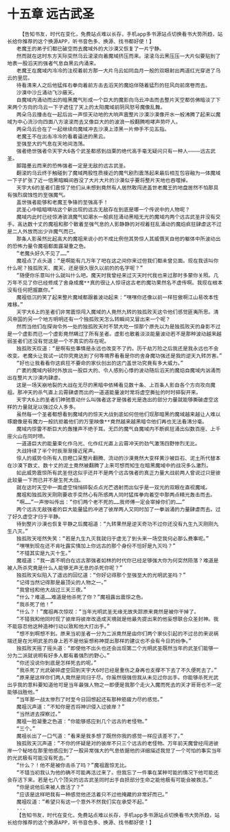 # 十五章 远古武圣
        【告知书友，时代在变化，免费站点难以长存，手机app多书源站点切换看书大势所趋，站长给你推荐的这个换源APP，听书音色多、换源、找书都好使！】
       老魔王的弟子们都已破空而去魔域外的大沙漠又恢复了一片宁静。
       然而就在这时东方天际突然乌云滚滚向着魔域挤压而来。滚滚乌云黑压压一大片似要贴到了地表一股滔天的强者气息自黑云内涌来。
       老魔王在魔域内冷冷的注视着前方那一大片乌云如同血月一般的双眼射出两道红光穿进了乌云的里层。
       待看清来人之后他猛挥右拳向着前方击去滔天的魔焰伴随着猛烈的狂风向前席卷而去。
       沙漠中沙丘涌动飞沙蔽天。
       自魔域内涌动而出的暗黑魔气形成一个巨大的魔影向乌云冲击而去整片天空都仿佛暗淡了下来两个方向的乌云一下子遮住了天上的太阳魔域前阴风怒号魔像乱舞。
       两朵乌云撞击在一起后出一声惊天动地的大响声震整片沙漠沙漠像开水一般沸腾了起来以魔域为中心流沙向四面八方滚滚而去又像巨大的的波浪一般翻腾咆哮声势吓人。
       两朵乌云合在了一起继续向魔域冲去沙漠上漆黑一片伸手不见五指。
       老魔王不在出击冷冷的看着逼进的黑云。
       至强至大的气息在天地间浩荡。
       强者绝世强者令天宇大6各个武圣都感到战栗的绝代高手毫无疑问只有一种人————远古武圣。
       脚踏墨云而来的恐怖强者一定是无敌的远古武圣。
       翻滚的乌云终于触碰到了魔域两股性质接近的魔气剧烈震荡起来最后相互包容融为一体魔域一下子扩张了近一倍黑暗瞬间吞没了大片大片的沙漠似乎要将整片天地也吞噬掉。
       天宇大6的圣者们震惊了他们从未想到竟然有人居然敢闯进盖世老魔王的地盘居然不怕那具有强烈腐蚀性的至强魔气。
       盖世强者能够和老魔王争锋的至强高手！
       武圣心中暗暗嘀咕这个新出现的远古无敌存在到底是哪一个传说中的人物呢？
       魔域内此时已经惊涛骇浪魔气如潮水一般疯狂涌动黑暗无光的魔域内两个远古武圣并没有交手。高达数十丈的魔祖和那个散着至强气息的人影静静的对视着狂乱涌动的魔焰疯狂肆虐这不过是二人外放而出少许魔气而已。
       那条人影虽然比起高大的魔祖来说小的不成比例但其势惊人其威慑天自他的躯体中所波动出的恐怖力量令魔祖都面露凝重之色。
       “老魔头好久不见了……”
       魔祖点了点头道：“是啊能有几万年了吧在这之间你来过但我们都未曾见面。现在我该叫你什么呢？独孤败天、魔天、还是很久很久以前的的名字呢？”
       “随便你乐意叫什么就叫什么吧。魔天时我曾经来过灭天时代我也来过那时多蒙你关照。几万年不见了你已经修成了舍身成魔**真的很让人惊讶这古老的魔功果然名不虚传啊。我现在根本没有任何把握赢你。”
       魔祖低沉的笑了起来整片魔域都跟着波动起来：“嘿嘿你还像以前一样狂傲啊江山易改本性难移。”
       天宇大6上的圣者们非常震惊闯入魔域的人竟然九转的独孤败天这令他们感觉匪夷所思。清风帝国的另一个地方明明还有一个独孤败天怎么转瞬间又冒出来一个呢？
       然而当他们在探询令外一处的独孤败天时不禁大吃一惊那个原先以为是独孤败天的身影不过是一个虚影而已一个虚影竟然瞒过了所有圣者。虚影也散着淡淡能量波动若不是那种波动越来越弱圣者们还没有觉这是一个不真实的存在呢。
       独孤败天叹道：“是啊有些事情是永远也改变不了的。历千劫万险之后我还是我永远也不会改变。老魔头让我试一试你究竟达到了何等境界看看是你的舍身魔功强还是我的逆天九转厉害。”
       “好也让我看看你这疯狂不要命的家伙创出的这门盖世功究竟有多大威力。”
       广袤的魔域内顿时外放出一股巨大的、令人感到心悸的波动随后滔天的魔焰自魔域内汹涌而出在整片大沙漠内肆虐。
       这是一场天崩地裂的大战在无尽的黑暗中依稀看见数十条、上百条人影自各个方向攻向魔祖。那冲天的杀气直上云霄肆虐而出的一道道能量波时常将虚空撕扯的时时碎裂开来。
       天宇大6上的圣者们神驰意动什么叫强者这才是强者光是逸出的部分力量就能够撕破虚空这样的力量就足以强过众人多多。
       虽然每一个圣者都想看到魔域内的惊天大战到底如何但他们现那暗黑的魔域越来越让人难以琢磨像是有魔力一般抗拒着他们的万里映像**竟然越来越黑暗令他们再也无法看清分毫。
       魔域内惊雷不断巨大的轰撞声不绝于耳。无匹的魔气自魔域内不断疯狂涌出似数百座、上千座火山在同时喷。
       一道道巨大的能量束化作乌光、化作红光直上云霄冲天的劲气激荡四野惨烈无比。
       大战持续了半个时辰渐渐接近尾声。
       惊人的威势令所有人目瞪口呆整片翻腾、流动的沙漠竟然大变样黄沙被巨石、泥土所代替本在沙漠下数丈、数十丈的泥土竟然被翻腾了上来可想而知生在暗黑魔域中的战况多么激烈。
       如此威势震惊所有武圣但这似乎还并不是两个远古强者的真正力量大战前两人曾说过只是彼此较量一下而已并不是生死大战。
       就在这时天空中一面虚空悄悄碎裂点点光芒透射而出似乎是一双光的双眼在直视魔域。
       魔祖和独孤败天刚刚要收手突然心有所感两人同时猛挥拳向着空中那两点精光轰击而去。
       “啊……”一声惨叫传出：“你们两个老不死的……我师傅一定会宰掉你们的……”
       两个远古无敌强者的巨大能量猛的冲进了彼岸两人又同时加了一拳汹涌的力量肆虐而去。过了好久虚空才归于平静。
       待到整片沙漠也恢复平静之后魔祖道：“九转果然是逆天奇功不过你还没有九生九灭刚刚九生八灭。”
       独孤败天哑然失笑：“若是九生九灭我就归于虚无了到头来一场空我何必那么费事呢。”
       “嘿嘿到现在还不肯吐露实情加上你远古的那个身份不恰好是九灭吗？”
       “不错其实是九灭十生。”
       魔祖道：“我一直不明白在远古那强者如林的时代你已经足够强大你为何突然陨落？难道是被人所杀究竟是什么人能够无声无息的杀死你呢？”
       独孤败天似陷入了遥远的回忆道：“你好记得那个至强至大的光明武圣吗？”
       “记得当然记得那是最顶尖的人物之一。”
       “我曾经和他大战过三天三夜。”
       “什么？难道……难道是他杀死了你？”魔祖露出震惊之色。
       “我杀死了他！”
       “什么？！”魔祖再次惊叹：“当年光明武圣无缘无故失踪原来竟然是被你干掉了。
       “不错我和他同时现了彼岸将彼岸改造成天境就是他最先提出来的他妄想联合众圣封神。我不能容忍他这种造神行动以致和他大打出手。”
       “想不到啊想不到。原来当初圣者一分为二派竟然是由你们两个家伙引起的不过总的来说祸端还是在光明武圣的身上若不是他妄想称神提出那样的建议也不会有今日的纷争。”
       独孤败天摇了摇头道：“即使他不出头也还会出现第二个光明武圣既然当年的武圣们能够一分为二派就说明有好多人都有着强烈的野心。”
       “你还没说你到底是怎样死去的呢。”
       “我杀死了光武破碎虚空回到天宇大6时已经是重伤之身再也支撑不下去了不久便死去了。”
       “原来是这样你们两人竟然是同归于尽。你虽然很强但我从未见过你出手。你能够杀死光武出乎我的意料要知道他可是当年最强人物之一即便是我那个走火入魔而死去的天才哥哥也不一定能够战胜他。”
       “当年那一战太惨烈了时至今日回想起还有那种筋疲力尽的感觉。”
       魔祖沉声道：“不知你是否将神识侵入过彼岸？”
       “当然进去探察过。”
       魔祖一脸凝重之色道：“你能够感应到几个远古的老怪物。”
       “三个。”
       魔祖长出了一口气道：“看来是我多想了既然你我的感觉一样应该差不了。”
       独孤败天沉声道：“不你的怀疑是对的彼岸不只三个远古的老怪物。万年前天魔曾经闯进彼岸一个秘地在那里他感应到了一股异常强大的气息依据他的详细描述我觉了一个可怕的事实当年的光武极有可能没有死去。”
       “什么？！他不是被你击杀了吗？”魔祖震惊无比。
       “不错当初我认为他的确不可能再活过来了。但我忘了一件事在某种可能的情况下他可能还会存活下来。若是七八个顶尖的远古武圣同时出手自损部分生命之能他极有可能会被救活。”
       “你是说他后来被人救活了？”
       “应该是这样吧我有一种感觉他还活着只不过他掩藏的非常好而已。”
       魔祖叹道：“希望只有这一个意外不然我们实在承受不起。”
       ...
       【告知书友，时代在变化，免费站点难以长存，手机app多书源站点切换看书大势所趋，站长给你推荐的这个换源APP，听书音色多、换源、找书都好使！】